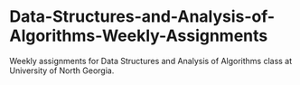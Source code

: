 # Data-Structures-and-Analysis-of-Algorithms-Weekly-Assignments
Weekly assignments for Data Structures and Analysis of Algorithms class at University of North Georgia.
